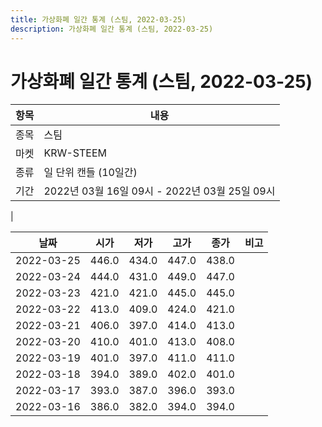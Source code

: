 ```yaml
---
title: 가상화폐 일간 통계 (스팀, 2022-03-25)
description: 가상화폐 일간 통계 (스팀, 2022-03-25)
---
```


가상화폐 일간 통계 (스팀, 2022-03-25)
===

|항목|내용|
|--|--|
|종목|스팀|
|마켓|KRW-STEEM|
|종류|일 단위 캔들 (10일간)|
|기간|2022년 03월 16일 09시 - 2022년 03월 25일 09시
|

|날짜|시가|저가|고가|종가|비고|
|--|--|--|--|--|--|
|2022-03-25|446.0|434.0|447.0|438.0|    |
|2022-03-24|444.0|431.0|449.0|447.0|    |
|2022-03-23|421.0|421.0|445.0|445.0|    |
|2022-03-22|413.0|409.0|424.0|421.0|    |
|2022-03-21|406.0|397.0|414.0|413.0|    |
|2022-03-20|410.0|401.0|413.0|408.0|    |
|2022-03-19|401.0|397.0|411.0|411.0|    |
|2022-03-18|394.0|389.0|402.0|401.0|    |
|2022-03-17|393.0|387.0|396.0|393.0|    |
|2022-03-16|386.0|382.0|394.0|394.0|    |
